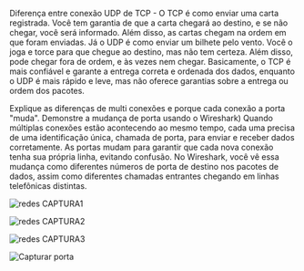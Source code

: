 Diferença entre conexão UDP de TCP - O TCP é como enviar uma carta registrada. Você tem garantia de que a carta chegará ao destino, e se não chegar, você será informado. Além disso, as cartas chegam na ordem em que foram enviadas.
Já o UDP é como enviar um bilhete pelo vento. Você o joga e torce para que chegue ao destino, mas não tem certeza. Além disso, pode chegar fora de ordem, e às vezes nem chegar.
Basicamente, o TCP é mais confiável e garante a entrega correta e ordenada dos dados, enquanto o UDP é mais rápido e leve, mas não oferece garantias sobre a entrega ou ordem dos pacotes.


Explique as diferenças de multi conexões e porque cada conexão a porta "muda". Demonstre a mudança de porta usando o Wireshark) 
Quando múltiplas conexões estão acontecendo ao mesmo tempo, cada uma precisa de uma identificação única, chamada de porta, para enviar e receber dados corretamente. As portas mudam para garantir que cada nova conexão tenha sua própria linha, evitando confusão. No Wireshark, você vê essa mudança como diferentes números de porta de destino nos pacotes de dados, assim como diferentes chamadas entrantes chegando em linhas telefônicas distintas.


![redes CAPTURA1](https://github.com/felipengeletrica/Fundatec-2024-Aula-Socket/assets/130008750/4551aeb5-d8ef-4b8e-8825-5a63e16cd1a5)

![redes CAPTURA2](https://github.com/felipengeletrica/Fundatec-2024-Aula-Socket/assets/130008750/71e945b5-f632-4911-a3d2-4e2f7988103d)

![redes CAPTURA3](https://github.com/felipengeletrica/Fundatec-2024-Aula-Socket/assets/130008750/f4a6f086-ef8a-4136-98fd-bbf48db4a7de)

![Capturar porta](https://github.com/felipengeletrica/Fundatec-2024-Aula-Socket/assets/130008750/fd65d857-9697-49e9-8934-3cf7920a0207)
